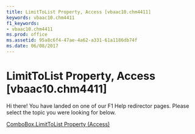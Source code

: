 ```yaml
---
title: LimitToList Property, Access [vbaac10.chm4411]
keywords: vbaac10.chm4411
f1_keywords:
- vbaac10.chm4411
ms.prod: office
ms.assetid: 95a8c6f4-47ae-4a62-a331-61a1186db74f
ms.date: 06/08/2017
---
```



# LimitToList Property, Access [vbaac10.chm4411]

Hi there! You have landed on one of our F1 Help redirector pages. Please select the topic you were looking for below.

[ComboBox.LimitToList Property (Access)](http://msdn.microsoft.com/library/885ed814-6e04-b9f1-0acb-3ded28e00f93%28Office.15%29.aspx)

